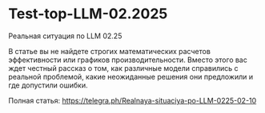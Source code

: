# Test-top-LLM-02.2025
Реальная ситуация по LLM 02.25

В статье вы не найдете строгих математических расчетов эффективности или графиков производительности. Вместо этого вас ждет честный рассказ о том, как различные модели справились с реальной проблемой, какие неожиданные решения они предложили и где допустили ошибки.

Полная статья: https://telegra.ph/Realnaya-situaciya-po-LLM-0225-02-10











